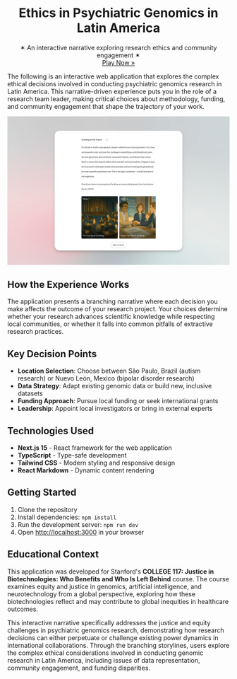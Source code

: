 <p align="center">
  <h1 align="center"><b>Ethics in Psychiatric Genomics in Latin America</b></h1>
  <p align="center">
  ✶ An interactive narrative exploring research ethics and community engagement ✶
    <br />
    <a href="https://ethical-genomics.vercel.app/">Play Now »</a>
    <br />
  </p>
</p>

The following is an interactive web application that explores the complex ethical decisions involved in conducting psychiatric genomics research in Latin America. This narrative-driven experience puts you in the role of a research team leader, making critical choices about methodology, funding, and community engagement that shape the trajectory of your work.

![Demo of Ethics in Psychiatric Genomics](https://github.com/markmusic27/ethical-genomics/blob/main/public/images/readme.png?raw=true)


## How the Experience Works

The application presents a branching narrative where each decision you make affects the outcome of your research project. Your choices determine whether your research advances scientific knowledge while respecting local communities, or whether it falls into common pitfalls of extractive research practices.

## Key Decision Points

- **Location Selection**: Choose between São Paulo, Brazil (autism research) or Nuevo León, Mexico (bipolar disorder research)
- **Data Strategy**: Adapt existing genomic data or build new, inclusive datasets
- **Funding Approach**: Pursue local funding or seek international grants
- **Leadership**: Appoint local investigators or bring in external experts

## Technologies Used

- **Next.js 15** - React framework for the web application
- **TypeScript** - Type-safe development
- **Tailwind CSS** - Modern styling and responsive design
- **React Markdown** - Dynamic content rendering

## Getting Started

1. Clone the repository
2. Install dependencies: `npm install`
3. Run the development server: `npm run dev`
4. Open [http://localhost:3000](http://localhost:3000) in your browser

## Educational Context

This application was developed for Stanford's **COLLEGE 117: Justice in Biotechnologies: Who Benefits and Who Is Left Behind** course. The course examines equity and justice in genomics, artificial intelligence, and neurotechnology from a global perspective, exploring how these biotechnologies reflect and may contribute to global inequities in healthcare outcomes.

This interactive narrative specifically addresses the justice and equity challenges in psychiatric genomics research, demonstrating how research decisions can either perpetuate or challenge existing power dynamics in international collaborations. Through the branching storylines, users explore the complex ethical considerations involved in conducting genomic research in Latin America, including issues of data representation, community engagement, and funding disparities.
